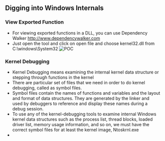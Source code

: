 ## Digging into Windows Internals
### View Exported Function
- For viewing exported functions in a DLL, you can use Dependency Walker http://www.dependencywalker.com
- Just open the tool and click on open file and choose kernel32.dll from C:\windows\System32
![POC](https://github.com/SecTheBit/Windows-Internals/assets/46895441/093d2c22-0b7c-4da9-b768-60cd0ec0e9a3)

### Kernel Debugging
- Kernel Debugging means examining the internal kernel data structure or stepping through functions in the kernel
- There are particular set of files that we need in order to do kernel debugging, called as symbol files.
- Symbol files contain the names of functions and variables and the layout and format of data structures. They are generated by the linker and used by debuggers to reference and display these names during a debug session.
- To use any of the kernel-debugging tools to examine internal Windows kernel data structures such as the process list, thread blocks, loaded driver list, memory usage information, and so on, we must have the correct symbol files for at least the kernel image, Ntoskrnl.exe
- 
  
